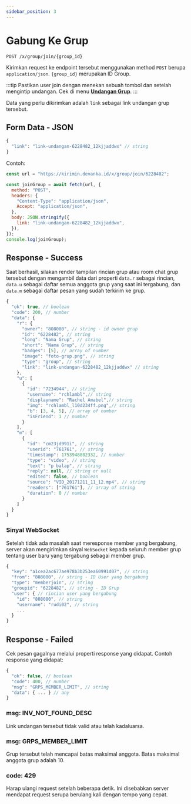 ```yaml
---
sidebar_position: 3
---
```


# Gabung Ke Grup

```text title='HTTP(S)'
POST /x/group/join/{group_id}
```

Kirimkan request ke endpoint tersebut menggunakan method `POST` berupa `application/json`. `{group_id}` merupakan ID Group.

:::tip
Pastikan user join dengan menekan sebuah tombol dan setelah mengintip undangan. Cek di menu **[Undangan Grup](/group/invite)**.
:::

Data yang perlu dikirimkan adalah `link` sebagai link undangan grup tersebut.

## Form Data - JSON

```javascript
{
  "link": "link-undangan-6228482_12kjjaddwx" // string
}
```

Contoh:

```javascript
const url = "https://kirimin.devanka.id/x/group/join/6228482";

const joinGroup = await fetch(url, {
  method: "POST",
  headers: {
    "Content-Type": "application/json",
    Accept: "application/json",
  },
  body: JSON.stringify({
    link: "link-undangan-6228482_12kjjaddwx",
  }),
});
console.log(joinGroup);
```

## Response - Success

Saat berhasil, silakan render tampilan rincian grup atau room chat grup tersebut dengan mengambil data dari properti `data.r` sebagai rincian, `data.u` sebagai daftar semua anggota grup yang saat ini tergabung, dan `data.m` sebagai daftar pesan yang sudah terkirim ke grup.

```javascript
{
  "ok": true, // boolean
  "code": 200, // number
  "data": {
    "r": {
      "owner": "808080", // string - id owner grup
      "id": "6228482", // string
      "long": "Nama Grup", // string
      "short": "Nama Grup", // string
      "badges": [5], // array of number
      "image": "foto-grup.png", // string
      "type": "group", // string
      "link": "link-undangan-6228482_12kjjaddwx" // string
    },
    "u": [
      {
        "id": "7234944", // string
        "username": "rchlambl",// string
        "displayname": "Rachel Amabel",// string
        "img": "rchlambl_l10d234ff.png",// string
        "b": [3, 4, 5], // array of number
        "isFriend": 1 // number
      }
    ],
    "m": [
      {
        "id": "cm23jd991i", // string
        "userid": "761761", // string
        "timestamp": 1753948802332, // number
        "type": "video", // string
        "text": "p balap", // string
        "reply": null, // string or null
        "edited": false, // boolean
        "source": "VID_20171211_11_12.mp4", // string
        "readers": ["761761"], // array of string
        "duration": 0 // number
      }
    ]
  }
}
```

### Sinyal WebSocket

Setelah tidak ada masalah saat meresponse member yang bergabung, server akan mengirimkan sinyal `WebSocket` kepada seluruh member grup tentang user baru yang tergabung sebagai member grup.

```javascript
{
  "key": "a1cea2ac677ae978b3b253ea60991d07", // string
  "from": "808080", // string - ID User yang bergabung
  "type": "memberjoin", // string
  "groupid": "6228482", // string - ID Grup
  "user": { // rincian user yang bergabung
    "id": "808080", // string
    "username": "rudi02", // string
    ...
  }
}
```

## Response - Failed

Cek pesan gagalnya melalui properti response yang didapat. Contoh response yang didapat:

```javascript
{
  "ok": false, // boolean
  "code": 400, // number
  "msg": "GRPS_MEMBER_LIMIT", // string
  "data": { ... } // any
}
```

### msg: INV_NOT_FOUND_DESC

Link undangan tersebut tidak valid atau telah kadaluarsa.

### msg: GRPS_MEMBER_LIMIT

Grup tersebut telah mencapai batas maksimal anggota. Batas maksimal anggota grup adalah 10.

### code: 429

Harap ulangi request setelah beberapa detik. Ini disebabkan server mendapat request serupa berulang kali dengan tempo yang cepat.
